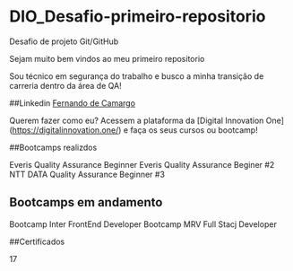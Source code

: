 # DIO_Desafio-primeiro-repositorio
Desafio de projeto Git/GitHub

Sejam muito bem vindos ao meu primeiro repositorio

Sou técnico em segurança do trabalho e busco a minha transição  de carreria dentro da área de QA!

##Linkedin
[Fernando de Camargo](https://www.linkedin.com/in/fernando-de-camargo/)

Querem fazer como eu? Acessem a plataforma da [Digital Innovation One] (https://digitalinnovation.one/) e faça os seus cursos ou bootcamp!

##Bootcamps realizdos

Everis Quality Assurance Beginner
Everis Quality Assurance Beginer #2
NTT DATA Quality Assurance Beginner #3

## Bootcamps em andamento

Bootcamp Inter FrontEnd Developer
Bootcamp MRV Full Stacj Developer

##Certificados

17
